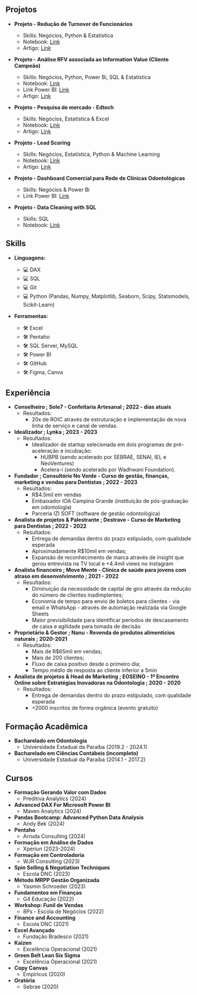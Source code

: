 ## **Projetos**

- **Projeto - Redução de Turnover de Funcionários**
  - Skills: Negócios, Python & Estatística
  - Notebook: [Link](https://github.com/iuryleal/Reducao-de-Turnover)
  - Artigo: [Link](https://medium.com/@iuryleal/redu%C3%A7%C3%A3o-de-turnover-0dd0f4f31f95)

- **Projeto - Análise RFV associada ao Information Value (Cliente Campeão)**
  - Skills: Negócios, Python, Power Bi, SQL & Estatística
  - Notebook: [Link](https://github.com/iuryleal/RFV-Information-Value)
  - Link Power BI: [Link](https://app.powerbi.com/view?r=eyJrIjoiZTlhNWFiNGYtMzlkNi00NjJjLThlYTEtMzk2OTAzMzc3OTUyIiwidCI6ImQyOGI5MzEwLWE5NzQtNGRjOC1iMDg4LTZmMTdhNTJjNjc2MiJ9)
  - Artigo: [Link](https://medium.com/@iuryleal/an%C3%A1lise-rfv-associada-ao-information-value-cliente-campe%C3%A3o-e5104c18c144)
 
- **Projeto - Pesquisa de mercado - Edtech**
  - Skills: Negócios, Estatística & Excel
  - Notebook:  [Link](https://github.com/iuryleal/PesquisaMercadoEdtech)
  - Artigo: [Link](https://medium.com/@iuryleal/pesquisa-de-mercado-edtech-de1c28eb72b5)

- **Projeto - Lead Scoring**
  - Skills: Negócios, Estatística, Python & Machine Learning
  - Notebook: [Link](https://github.com/iuryleal/LeadScoring)
  - Artigo: [Link](https://medium.com/@iuryleal/lead-scoring-como-solu%C3%A7%C3%A3o-para-maximiza%C3%A7%C3%A3o-de-resultados-d573c6ccad35)

- **Projeto - Dashboard Comercial para Rede de Clínicas Odontológicas**
  - Skills: Negócios & Power Bi
  - Link Power BI: [Link](https://app.powerbi.com/view?r=eyJrIjoiZDJiNDk3MTMtMzZjNy00OTliLTlhYzMtNWFkNThjNGEyZTJmIiwidCI6ImQyOGI5MzEwLWE5NzQtNGRjOC1iMDg4LTZmMTdhNTJjNjc2MiJ9)
  
- **Projeto - Data Cleaning with SQL**
  - Skills: SQL
  - Notebook: [Link](https://github.com/iuryleal/Data-Cleaning-with-SQL)

## **Skills**
- **Linguagens:**
  - 💻 DAX
  - 💻 SQL
  - 💻 Git
  - 💻 Python (Pandas, Numpy, Matplotlib, Seaborn, Scipy, Statsmodels, Scikit-Learn)

- **Ferramentas:**
  - 🛠️ Excel
  - 🛠️ Pentaho 
  - 🛠️ SQL Server, MySQL
  - 🛠️ Power BI
  - 🛠️ GitHub
  - 🛠️ Figma, Canva

## **Experiência**
- **Conselheiro ; Sole7 - Confeitaria Artesanal ; 2022 - dias atuais**
  - Resultados:
    - 20x de ROIC através de estruturação e implementação de nova linha de serviço e canal de vendas.
- **Idealizador ; Lynka ; 2023 - 2023**
  - Resultados:
    - Idealizador de startup selecionada em dois programas de pré-aceleração e incubação: 
        - HUBPB (sendo acelerado por SEBRAE, SENAI, IEL e NeoVentures) 
        - Acelera-í (sendo acelerado por Wadhwani Foundation).
- **Fundador ; Consultório No Verde - Curso de gestão, finanças, marketing e vendas para Dentistas ; 2022 - 2023**
  - Resultados:
    - R$4.5mil em vendas
    - Embaixador IOA Campina Grande (instituição de pós-graduação em odontologia)
    - Parceria IZI SOFT (software de gestão odontológica)
- **Analista de projetos & Palestrante ; Destrave - Curso de Marketing para Dentistas ; 2022 - 2022**
  - Resultados:
    - Entrega de demandas dentro do prazo estipulado, com qualidade esperada
    - Aproximadamente R$10mil em vendas;
    - Expansão de reconhecimento de marca através de insight que gerou entrevista na TV local e +4.4mil views no instagram
- **Analista financeiro ; Move Mente - Clínica de saúde para jovens com atraso em desenvolvimento ; 2021 - 2022**
  - Resultados:
    - Diminuição da necessidade de capital de giro através da redução do número de clientes inadimplentes;
    - Economia de tempo para envio de boletos para clientes - via email e WhatsApp - através de automação realizada via Google Sheets
    - Maior previsibilidade para identificar períodos de descasamento de caixa e agilidade para tomada de decisão
- **Proprietário & Gestor ; Nanu - Revenda de produtos alimentícios naturais ; 2020-2021**
  - Resultados:
    - Mais de R$65mil em vendas; 
    - Mais de 200 clientes;
    - Fluxo de caixa positivo desde o primeiro dia;
    - Tempo médio de resposta ao cliente inferior a 5min
- **Analista de projetos & Head de Marketing ; EOSEINO - 1º Encontro Online sobre Estratégias Inovadoras na Odontologia ; 2020 - 2020**
  - Resultados:
    - Entrega de demandas dentro do prazo estipulado, com qualidade esperada
    - +2000 inscritos de forma orgânica (evento gratuito)
    
## **Formação Acadêmica**
- **Bacharelado em Odontologia**
  - Universidade Estadual da Paraíba (2019.2 - 2024.1)
- **Bacharelado em Ciências Contábeis (incompleto)**
  - Universidade Estadual da Paraíba (2014.1 - 2017.2)

## **Cursos**
- **Formação Gerando Valor com Dados** 
  -  Preditiva Analytics (2024)
- **Advanced DAX For Microsoft Power BI**
  - Maven Analytics (2024)
- **Pandas Bootcamp: Advanced Python Data Analysis**
  - Andy Bek (2024)
- **Pentaho**
  - Arruda Consulting (2024)
- **Formação em Análise de Dados**
  - Xperiun (2023-2024)
- **Formação em Controladoria**
  - WJR Consulting (2023)
- **Spin Selling & Negotiation Techniques**
  - Escola DNC (2023)
- **Método MRPP Gestão Organizada**
  - Yasmin Schroeder (2023)
- **Fundamentos em Finanças**
  - G4 Educação (2022)
- **Workshop: Funil de Vendas**
  - 8Ps - Escola de Negócios (2022)
- **Finance and Accounting**
  - Escola DNC (2021)
- **Excel Avançado**
  - Fundação Bradesco (2021)
- **Kaizen**
  - Excelência Operacional (2021)
- **Green Belt Lean Six Sigma**
  - Excelência Operacional (2021)
- **Copy Canvas**
  - Empiricus (2020)
- **Oratória**
  - Sebrae (2020)
